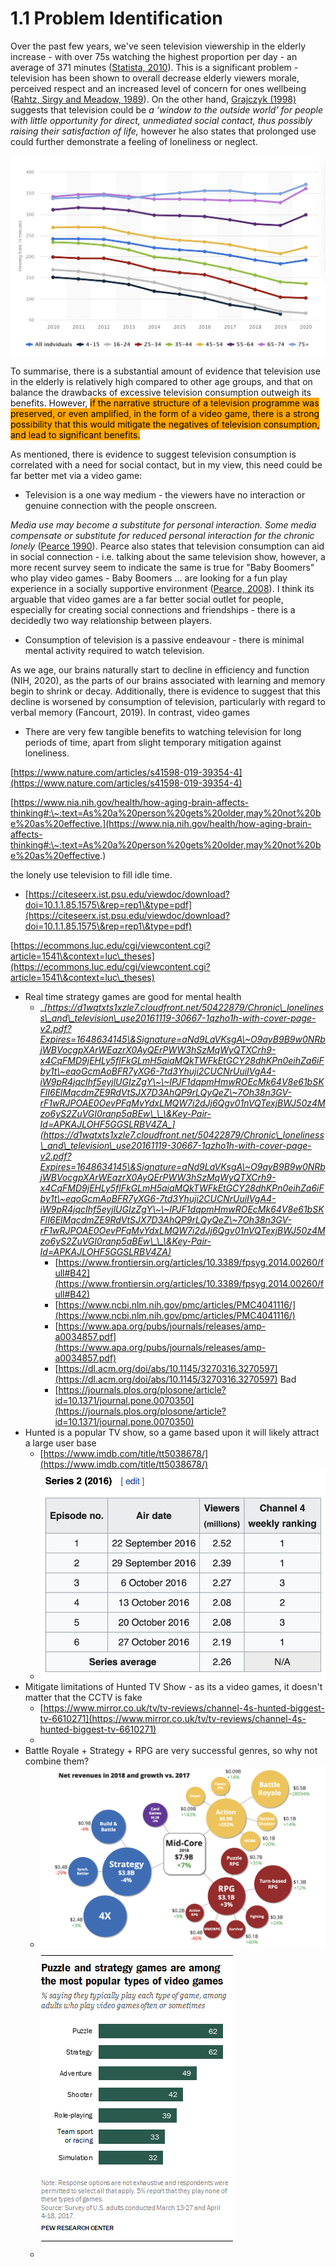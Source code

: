 # 1.1 Problem Identification

Over the past few years, we've seen television viewership in the elderly increase - with over 75s watching the highest proportion per day - an average of 371 minutes ([Statista, 2010](../reference-list.md)). This is a significant problem - television has been shown to overall decrease elderly viewers morale, perceived respect and an increased level of concern for ones wellbeing ([Rahtz, Sirgy and Meadow, 1989](../reference-list.md)). On the other hand, [Grajczyk (1998)](../reference-list.md) suggests that television could be _a ‘window to the outside world’ for people with little opportunity for direct, unmediated social contact, thus possibly raising their satisfaction of life,_ however he also states that prolonged use could further demonstrate a feeling of loneliness or neglect.

![Daily TV viewing time by age UK 2010-2017](../.gitbook/assets/image.png)

To summarise, there is a substantial amount of evidence that television use in the elderly is relatively high compared to other age groups, and that on balance the drawbacks of excessive television consumption outweigh its benefits. However, <mark style="background-color:orange;">if the narrative structure of a television programme was preserved, or even amplified, in the form of a video game, there is a strong possibility that this would mitigate the negatives of television consumption, and lead to significant benefits.</mark>

As mentioned, there is evidence to suggest television consumption is correlated with a need for social contact, but in my view, this need could be far better met via a video game:

* Television is a one way medium - the viewers have no interaction or genuine connection with the people onscreen.

_Media use may become a substitute for personal interaction. Some media compensate or substitute for reduced personal interaction for the chronic lonely_ ([Pearce 1990](../reference-list.md)). Pearce also states that television consumption can aid in social connection - i.e. talking about the same television show, however, a more recent survey seem to indicate the same is true for "Baby Boomers" who play video games - Baby Boomers ... are looking for a fun play experience in a socially supportive environment ([Pearce, 2008](../reference-list.md)). I think its arguable that video games are a far better social outlet for people, especially for creating social connections and friendships - there is a decidedly two way relationship between players.

* Consumption of television is a passive endeavour - there is minimal mental activity required to watch television.

As we age, our brains naturally start to decline in efficiency and function (NIH, 2020), as the parts of our brains associated with learning and memory begin to shrink or decay. Additionally, there is evidence to suggest that this decline is worsened by consumption of television, particularly with regard to verbal memory (Fancourt, 2019). In contrast, video games

* There are very few tangible benefits to watching television for long periods of time, apart from slight temporary mitigation against loneliness.



[https://www.nature.com/articles/s41598-019-39354-4](https://www.nature.com/articles/s41598-019-39354-4)

[https://www.nia.nih.gov/health/how-aging-brain-affects-thinking#:\~:text=As%20a%20person%20gets%20older,may%20not%20be%20as%20effective.](https://www.nia.nih.gov/health/how-aging-brain-affects-thinking#:\~:text=As%20a%20person%20gets%20older,may%20not%20be%20as%20effective.)

the lonely use television to fill idle time.



* [https://citeseerx.ist.psu.edu/viewdoc/download?doi=10.1.1.85.1575\&rep=rep1\&type=pdf](https://citeseerx.ist.psu.edu/viewdoc/download?doi=10.1.1.85.1575\&rep=rep1\&type=pdf)

[https://ecommons.luc.edu/cgi/viewcontent.cgi?article=1541\&context=luc\_theses](https://ecommons.luc.edu/cgi/viewcontent.cgi?article=1541\&context=luc\_theses)

* Real time strategy games are good for mental health
  * __[_https://d1wqtxts1xzle7.cloudfront.net/50422879/Chronic\_loneliness\_and\_television\_use20161119-30667-1qzho1h-with-cover-page-v2.pdf?Expires=1648634145\&Signature=aNd9LaVKsgA\~O9ayB9B9w0NRbjWBVocgpXArWEazrX0AyQErPWW3hSzMqWyQTXCrh9-x4CqFMD9jEHLy5flFkGLmH5aiaMQkTWFkEtGCY28dhKPn0eihZa6iFby1t\~eqoGcmAoBFR7yXG6-7td3Yhuji2CUCNrUuiIVgA4-iW9pR4jqcIhf5eyjlUGIzZgY\~\~IPJF1dqpmHmwROEcMk64V8e61bSKFlI6ElMqcdmZE9RdVtSJX7D3AhQP9rLQyQeZ\~7Oh38n3GV-rF1wRJPOAE0OevPFqMvYdxLMQW7i2dJj6Qgv01nVQTexjBWJ50z4Mzo6yS2ZuVGI0ranp5aBEw\_\_\&Key-Pair-Id=APKAJLOHF5GGSLRBV4ZA_](https://d1wqtxts1xzle7.cloudfront.net/50422879/Chronic\_loneliness\_and\_television\_use20161119-30667-1qzho1h-with-cover-page-v2.pdf?Expires=1648634145\&Signature=aNd9LaVKsgA\~O9ayB9B9w0NRbjWBVocgpXArWEazrX0AyQErPWW3hSzMqWyQTXCrh9-x4CqFMD9jEHLy5flFkGLmH5aiaMQkTWFkEtGCY28dhKPn0eihZa6iFby1t\~eqoGcmAoBFR7yXG6-7td3Yhuji2CUCNrUuiIVgA4-iW9pR4jqcIhf5eyjlUGIzZgY\~\~IPJF1dqpmHmwROEcMk64V8e61bSKFlI6ElMqcdmZE9RdVtSJX7D3AhQP9rLQyQeZ\~7Oh38n3GV-rF1wRJPOAE0OevPFqMvYdxLMQW7i2dJj6Qgv01nVQTexjBWJ50z4Mzo6yS2ZuVGI0ranp5aBEw\_\_\&Key-Pair-Id=APKAJLOHF5GGSLRBV4ZA)__
    * [https://www.frontiersin.org/articles/10.3389/fpsyg.2014.00260/full#B42](https://www.frontiersin.org/articles/10.3389/fpsyg.2014.00260/full#B42)
    * [https://www.ncbi.nlm.nih.gov/pmc/articles/PMC4041116/](https://www.ncbi.nlm.nih.gov/pmc/articles/PMC4041116/)
    * [https://www.apa.org/pubs/journals/releases/amp-a0034857.pdf](https://www.apa.org/pubs/journals/releases/amp-a0034857.pdf)
    * [https://dl.acm.org/doi/abs/10.1145/3270316.3270597](https://dl.acm.org/doi/abs/10.1145/3270316.3270597) Bad
    * [https://journals.plos.org/plosone/article?id=10.1371/journal.pone.0070350](https://journals.plos.org/plosone/article?id=10.1371/journal.pone.0070350)
* Hunted is a popular TV show, so a game based upon it will likely attract a large user base
  * [https://www.imdb.com/title/tt5038678/](https://www.imdb.com/title/tt5038678/)
  * ![](<../.gitbook/assets/image (1).png>)
* Mitigate limitations of Hunted TV Show - as its a video games, it doesn't matter that the CCTV is fake
  * [https://www.mirror.co.uk/tv/tv-reviews/channel-4s-hunted-biggest-tv-6610271](https://www.mirror.co.uk/tv/tv-reviews/channel-4s-hunted-biggest-tv-6610271)
  *
* Battle Royale + Strategy + RPG are very successful genres, so why not combine them?
  * ![](<../.gitbook/assets/image (5).png>)![](<../.gitbook/assets/image (2).png>)
  *

